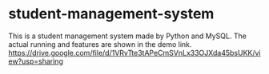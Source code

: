# student-management-system

This is a student management system made by Python and MySQL.
The actual running and features are shown in the demo link.
https://drive.google.com/file/d/1VRvTte3tAPeCmSVnLx33OJXda45bsUKK/view?usp=sharing
